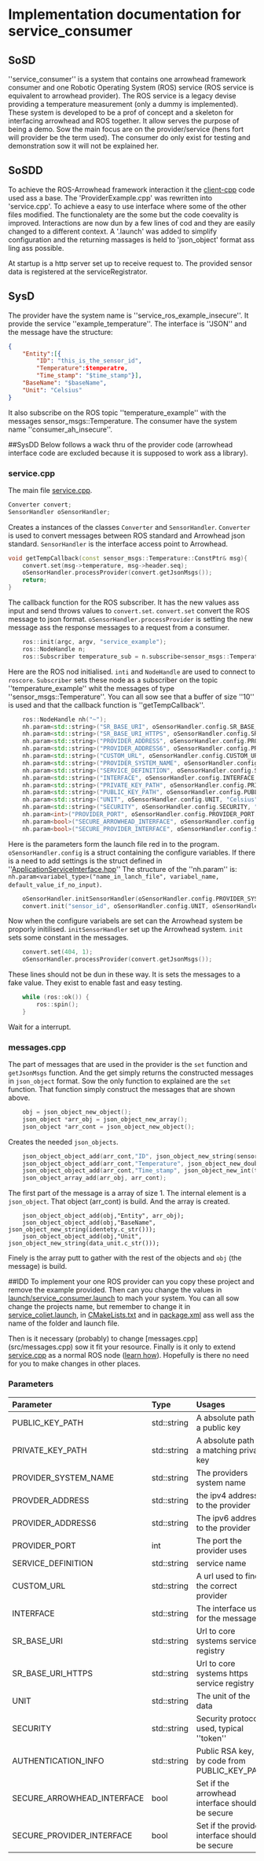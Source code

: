 # Implementation documentation for service_consumer
## SoSD
''service_consumer'' is a system that contains one arrowhead framework consumer and one Robotic Operating System (ROS) service (ROS service is equivalent to arrowhead provider).
The ROS service is a legacy devise providing a temperature measurement (only a dummy is implemented).
These system is developed to be a prof of concept and a skeleton for interfacing arrowhead and ROS together.
It allow serves the purpose of being a demo.
Sow the main focus are on the provider/service (hens fort will provider be the term used).
The consumer do only exist for testing and demonstration sow it will not be explained her.


## SoSDD
To achieve the ROS-Arrowhead framework interaction it the [client-cpp]('https://github.com/arrowhead-f/client-cpp') code used ass a base.
The 'ProviderExample.cpp' was rewritten into 'service.cpp'.
To achieve a easy to use interface where some of the other files modified.
The functionalety are the some but the code coevality is improved.
Interactions are now dun by a few lines of cod and they are easily changed to a different context.
A '.launch' was added to simplify configuration and the returning massages is held to 'json_object' format ass ling ass possible.


At startup is a http server set up to receive request to.
The provided sensor data is registered at the serviceRegistrator.


## SysD
The provider have the system name is ''service_ros_example_insecure''.
It provide the service ''example_temperature''.
The interface is ''JSON'' and the message have the structure:
```JSON
{
 	"Entity":[{
 		"ID": "this_is_the_sensor_id",
 		"Temperature":$temperatre,
 		"Time_stamp": "$time_stamp"}],
 	"BaseName": "$baseName",
	"Unit": "Celsius"
}
```
It also subscribe on the ROS topic ''temperature_example'' with the messages sensor_msgs::Temperature.
The consumer have the system name ''consumer_ah_insecure''.

##SysDD
Below follows a wack thru of the provider code (arrowhead interface code are excluded because it is supposed to work ass a library).

### service.cpp
The main file [service.cpp]('https://github.com/grammers/ros-arrowhead-f-adapter/blob/server-consumer/service_consumer/src/service.cpp').

```cpp
Converter convert;
SensorHandler oSensorHandler;
```
Creates a instances of the classes `Converter` and `SensorHandler`.
`Converter` is used to convert messages between ROS standard and Arrowhead json standard.
`SensorHandler` is the interface access point to Arrowhead.

```cpp
void getTempCallback(const sensor_msgs::Temperature::ConstPtr& msg){
	convert.set(msg->temperature, msg->header.seq); 
    oSensorHandler.processProvider(convert.getJsonMsgs());
	return;
}
```
The callback function for the ROS subscriber.
It has the new values ass input and send throws values to `convert.set`.
`convert.set` convert the ROS message to json format.
`oSensorHandler.processProvider` is setting  the new message ass the response messages to a request from a consumer.


```cpp
	ros::init(argc, argv, "service_example");
	ros::NodeHandle n;
	ros::Subscriber temperature_sub = n.subscribe<sensor_msgs::Temperature>("temperature_example", 10,  getTempCallback);
```
Here are the ROS nod initialised.
`inti` and `NodeHandle` are used to connect to `roscore`.
`Subscriber` sets these node as a subscriber on the topic ''temperature_example'' whit the messages of type ''sensor_msgs::Temperature''.
You can all sow see that a buffer of size ''10'' is used and that the callback function is ''getTempCallback''.


```cpp
	ros::NodeHandle nh("~");
	nh.param<std::string>("SR_BASE_URI", oSensorHandler.config.SR_BASE_URI, "http://arrowhead.tmit.bme.hu:8442/serviceregistry/");
	nh.param<std::string>("SR_BASE_URI_HTTPS", oSensorHandler.config.SR_BASE_URI_HTTPS, "https://arrowhead.tmit.bme.hu:8443/serviceregistry/");
	nh.param<std::string>("PROVIDER_ADDRESS", oSensorHandler.config.PROVIDER_ADDRESS, "10.0.0.40");
	nh.param<std::string>("PROVIDER_ADDRESS6", oSensorHandler.config.PROVIDER_ADDRESS6, "[fe80::1a57:58d9:c43e:6319]");
	nh.param<std::string>("CUSTOM_URL", oSensorHandler.config.CUSTOM_URL, "this_is_the_custom_url");
	nh.param<std::string>("PROVIDER_SYSTEM_NAME", oSensorHandler.config.PROVIDER_SYSTEM_NAME, "SecureTemperatureSensor");
	nh.param<std::string>("SERVICE_DEFINITION", oSensorHandler.config.SERVICE_DEFINITION, "IndoorTemperature_ProviderExample");
	nh.param<std::string>("INTERFACE", oSensorHandler.config.INTERFACE, "JSON");
	nh.param<std::string>("PRIVATE_KEY_PATH", oSensorHandler.config.PRIVATE_KEY_PATH, "keys/tempsensor.testcloud1.private.key");
	nh.param<std::string>("PUBLIC_KEY_PATH", oSensorHandler.config.PUBLIC_KEY_PATH, "keys/tempsensor.testcloud1.publickey.pem");
	nh.param<std::string>("UNIT", oSensorHandler.config.UNIT, "Celsius");
	nh.param<std::string>("SECURITY", oSensorHandler.config.SECURITY, "token");
	nh.param<int>("PROVIDER_PORT", oSensorHandler.config.PROVIDER_PORT, 8452);
	nh.param<bool>("SECURE_ARROWHEAD_INTERFACE", oSensorHandler.config.SECURE_ARROWHEAD_INTERFACE, false);
	nh.param<bool>("SECURE_PROVIDER_INTERFACE", oSensorHandler.config.SECURE_PROVIDER_INTERFACE, false);
```
Here is the parameters form the launch file red in to the program.
`oSensorHandler.config` is a struct containing the configure variables.
If there is a need to add settings is the struct defined in ''[ApplicationServiceInterface.hpp]('https://github.com/grammers/ros-arrowhead-f-adapter/blob/server-consumer/service_consumer/src/Interface/ApplicationServiceInterface.cpp')''
The structure of the ''nh.param'' is:
`nh.param<variabel_type>("name_in_lanch_file", variabel_name, default_value_if_no_input)`.

```cpp
	oSensorHandler.initSensorHandler(oSensorHandler.config.PROVIDER_SYSTEM_NAME);
	convert.init("sensor_id", oSensorHandler.config.UNIT, oSensorHandler.config.PROVIDER_SYSTEM_NAME);
```
Now when the configure variabels are set can the Arrowhead system be proporly initilised.
`initSensorHandler` set up the Arrowhead system.
`init` sets some constant in the  messages.

```cpp
	convert.set(404, 1);
    oSensorHandler.processProvider(convert.getJsonMsgs());
```
These lines should not be dun in these way.
It is sets the messages to a fake value.
They exist to enable fast and easy testing.

```cpp
	while (ros::ok()) {
		ros::spin();
	}
```
Wait for a interrupt.


### messages.cpp
The part of messages that are used in the provider is the `set` function and `getJsonMsgs` function.
And the get simply returns the constructed messages in `json_object` format.
Sow the only function to explained are the `set` function.
That function simply construct the messages that are shown above.

```cpp
	obj = json_object_new_object();	
	json_object *arr_obj = json_object_new_array();
	json_object *arr_cont = json_object_new_object();
```
Creates the needed `json_objects`.

```cpp
	json_object_object_add(arr_cont,"ID", json_object_new_string(sensor_id.c_str()));
	json_object_object_add(arr_cont,"Temperature", json_object_new_double(temp));
	json_object_object_add(arr_cont,"Time_stamp", json_object_new_int(time));
	json_object_array_add(arr_obj, arr_cont);
```
The first part of the message is a array of size 1.
The internal element is a `json_object`.
That object (arr_cont) is build.
And the array is created.

```cppp
	json_object_object_add(obj,"Entity", arr_obj);
	json_object_object_add(obj,"BaseName", json_object_new_string(identety.c_str()));
	json_object_object_add(obj,"Unit", json_object_new_string(data_unit.c_str()));
```
Finely is the array putt to gather with the rest of the objects and `obj` (the message) is build.


##IDD
To implement your one ROS provider can you copy these project and remove the example provided.
Then can you change the values in [launch/service_consumer.launch](launch/service_consumer.launch) to mach your system.
You can all sow change the projects name, but remember to change it in [service_coliet.launch](launnch/service_consumer.launch), in [CMakeLists.txt](CMakeLists.txt) and in [package.xml](package.xml) ass well ass the name of the folder and launch file.

Then is it necessary (probably) to change [messages.cpp] (src/messages.cpp) sow it fit your resource.
Finally is it only to extend [service.cpp](src/service.cpp) as a normal ROS node ([learn how](http://wiki.ros.org/ROS/Tutorials)).
Hopefully is there no need for you to make changes in other places.


### Parameters


| Parameter		 				| Type 			| Usages |
|:------------------------------|:--------------|:----------------------------|
| PUBLIC_KEY_PATH				| std::string	| A absolute path to a public key|
| PRIVATE_KEY_PATH				| std::string	| A absolute path to a matching private key|
| PROVIDER_SYSTEM_NAME			| std::string	| The providers system name|
| PROVDER_ADDRESS				| std::string	| the ipv4 address to the provider|
| PROVIDER_ADDRESS6				| std::string	| The ipv6 address to the provider|
| PROVIDER_PORT					| int			| The port the provider uses|
| SERVICE_DEFINITION			| std::string	| service name|
| CUSTOM_URL					| std::string	| A url used to find the correct provider|
| INTERFACE						| std::string	| The interface used for the messages |
| SR_BASE_URI					| std::string	| Url to core systems service registry|
| SR_BASE_URI_HTTPS				| std::string	| Url to core systems https service registry|
| UNIT							| std::string	| The unit of the data|
| SECURITY						| std::string	| Security protocol used, typical ''token''|
| AUTHENTICATION_INFO			| std::string	| Public RSA key, set by code from PUBLIC_KEY_PATH|
| SECURE_ARROWHEAD_INTERFACE	| bool			| Set if the arrowhead interface should be secure|
| SECURE_PROVIDER_INTERFACE		| bool			| Set if the provider interface should be secure|
